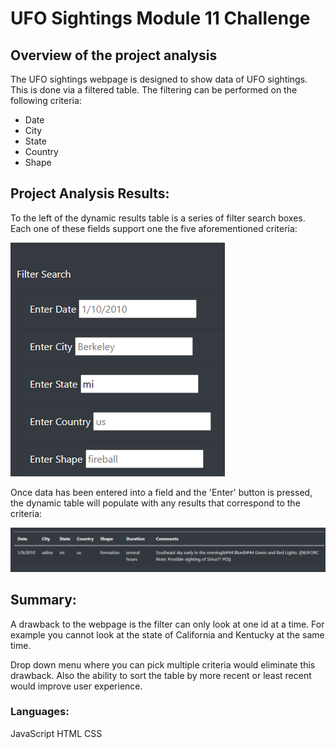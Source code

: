 # UFO Sightings Module 11 Challenge

## Overview of the project analysis
The UFO sightings webpage is designed to show data of UFO sightings.  This is done via a filtered table.  The filtering can be performed on the following criteria:
- Date
- City
- State
- Country
- Shape

## Project Analysis Results:

To the left of the dynamic results table is a series of filter search boxes.  Each one of these fields support one the five aforementioned criteria:

<img src="https://github.com/amitchub/UFO/blob/main/Resources/filters.PNG">

Once data has been entered into a field and the 'Enter' button is pressed, the dynamic table will populate with any results that correspond to the criteria:

<img src="https://github.com/amitchub/UFO/blob/main/Resources/results_mi.PNG">

## Summary:

A drawback to the webpage is the filter can only look at one id at a time. For example you cannot look at the state of California and Kentucky at the same time.

Drop down menu where you can pick multiple criteria would eliminate this drawback.
Also the ability to sort the table by more recent or least recent would improve user experience.

###  Languages:
JavaScript
HTML
CSS
